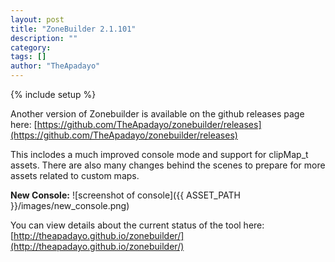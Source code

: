 ```yaml
--- 
layout: post 
title: "ZoneBuilder 2.1.101" 
description: "" 
category: 
tags: [] 
author: "TheApadayo" 
--- 
```

{% include setup %} 

Another version of Zonebuilder is available on the github releases page here: [https://github.com/TheApadayo/zonebuilder/releases](https://github.com/TheApadayo/zonebuilder/releases)

This inclodes a much improved console mode and support for clipMap_t assets.  There are also many changes behind the scenes to prepare for more assets related to custom maps.

**New Console:**
![screenshot of console]({{ ASSET_PATH }}/images/new_console.png)

You can view details about the current status of the tool here: [http://theapadayo.github.io/zonebuilder/](http://theapadayo.github.io/zonebuilder/)